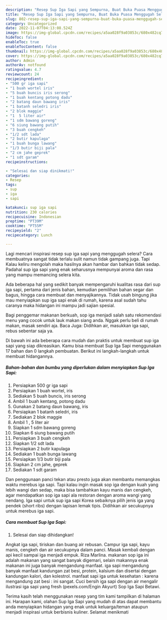 ```yaml
---
description: "Resep Sup Iga Sapi yang Sempurna, Buat Buka Puasa Menggugah Selera"
title: "Resep Sup Iga Sapi yang Sempurna, Buat Buka Puasa Menggugah Selera"
slug: 802-resep-sup-iga-sapi-yang-sempurna-buat-buka-puasa-menggugah-selera
category: Uncategorized
date: 2022-11-07T04:13:08.524Z
image: https://img-global.cpcdn.com/recipes/a5aa028f9a03853c/680x482cq70/sup-iga-sapi-foto-resep-utama.jpg
hideToc: false
enableToc: true
enableTocContent: false
thumbnail: https://img-global.cpcdn.com/recipes/a5aa028f9a03853c/680x482cq70/sup-iga-sapi-foto-resep-utama.jpg
cover: https://img-global.cpcdn.com/recipes/a5aa028f9a03853c/680x482cq70/sup-iga-sapi-foto-resep-utama.jpg
author: Admin
authorAv: notfound
ratingvalue: 4.7
reviewcount: 24
recipeingredient:
- "500 gr iga sapi"
- "1 buah wortel iris"
- "5 buah buncis iris serong"
- "1 buah kentang potong dadu"
- "2 batang daun bawang iris"
- "1 batanh seledri iris"
- "2 blok maggie"
- "1  5 liter air"
- "1 sdm bawang goreng"
- "6 siung bawang putih"
- "3 buah cengkeh"
- "1/2 sdt lada"
- "2 butir kapulaga"
- "1 buah bunga lawang"
- "1/3 butir biji pala"
- "2 cm jahe geprek"
- "1 sdt garam"
recipeinstructions:

- "Selesai dan siap dinikmati!"
categories:
- Resep
tags:
- sup
- iga
- sapi

katakunci: sup iga sapi 
nutrition: 230 calories
recipecuisine: Indonesian
preptime: "PT39M"
cooktime: "PT55M"
recipeyield: "2"
recipecategory: Lunch

---
```



Lagi mencari inspirasi resep sup iga sapi yang menggugah selera? Cara membuatnya sangat tidak terlalu sulit namun tidak gampang juga. Tapi Kalau keliru mengolah maka hasilnya akan hambar dan bahkan tidak sedap. Padahal sup iga sapi yang enak seharusnya mempunyai aroma dan rasa yang mampu memancing selera kita.


Ada beberapa hal yang sedikit banyak mempengaruhi kualitas rasa dari sup iga sapi, pertama dari jenis bahan, kemudian pemilihan bahan segar dan bagus, hingga cara membuat dan menyajikannya. Tidak usah bingung jika mau menyiapkan sup iga sapi enak di rumah, karena asal sudah tahu caranya maka hidangan ini mampu jadi sajian spesial.

Bagi penggemar makanan berkuah, sop iga menjadi salah satu rekomendasi menu yang cocok untuk lauk makan siang anda. Nggak perlu beli di rumah makan, masak sendiri aja. Baca Juga: Didihkan air, masukkan iga sapi, rebus sebentar saja ya.


Di bawah ini ada beberapa cara mudah dan praktis untuk membuat sup iga sapi yang siap dikreasikan. Kamu bisa membuat Sup Iga Sapi menggunakan 17 bahan dan 0 langkah pembuatan. Berikut ini langkah-langkah untuk membuat hidangannya.

<!--inarticleads1-->

##### Bahan-bahan dan bumbu yang diperlukan dalam menyiapkan Sup Iga Sapi:

1. Persiapkan 500 gr iga sapi
1. Persiapkan 1 buah wortel, iris
1. Sediakan 5 buah buncis, iris serong
1. Ambil 1 buah kentang, potong dadu
1. Gunakan 2 batang daun bawang, iris
1. Persiapkan 1 batanh seledri, iris
1. Sediakan 2 blok maggie
1. Ambil 1 , 5 liter air
1. Siapkan 1 sdm bawang goreng
1. Siapkan 6 siung bawang putih
1. Persiapkan 3 buah cengkeh
1. Siapkan 1/2 sdt lada
1. Persiapkan 2 butir kapulaga
1. Sediakan 1 buah bunga lawang
1. Persiapkan 1/3 butir biji pala
1. Siapkan 2 cm jahe, geprek
1. Sediakan 1 sdt garam


Dan penggunaan panci tekan atau presto juga akan membantu memangkas waktu merebus iga sapi. Tapi kalau ingin masak sop iga dengan kuah yang lebih wangi dan sedap, maka bisa tambahkan kayu manis dan cengkeh, agar mendapatkan sop iga sapi ala restoran dengan aroma wangi yang nendang. Iga sapi untuk sup iga sapi Korea sebaiknya pilih jenis iga yang pendek (short ribs) dengan lapisan lemak tipis. Didihkan air secukupnya untuk merebus iga sapi. 

<!--inarticleads2-->

##### Cara membuat Sup Iga Sapi:


1. Selesai dan siap dihidangkan!

Angkat iga sapi, tiriskan dan buang air rebusan. Campur iga sapi, kayu manis, cengkeh dan air secukupnya dalam panci. Masak kembali dengan api kecil sampai iga menjadi empuk. Riza Marlina. makanan sop iga ini adalah makanan yang sangat banyak digemari, selain makannya enak makanan ini juga banyak mengandung manfaat. iga sapi mengandung banyak manfaat kandungan zat besi, protein, kalsium dan disertai dengan kandungan kalori, dan kolestrol. manfaat sapi iga untuk kesehatan : karena mengandung zat besi : ini sangat. Cuci bersih iga sapi dengan air mengalir ilustrasi iga sapi yang fresh (pexels.com/Engin Akyurt) Sop Iga Sapi Betawi. 

Terima kasih telah menggunakan resep yang tim kami tampilkan di halaman ini. Harapan kami, olahan Sup Iga Sapi yang mudah di atas dapat membantu anda menyiapkan hidangan yang enak untuk keluarga/teman ataupun menjadi inspirasi untuk berbisnis kuliner. Selamat menikmati
